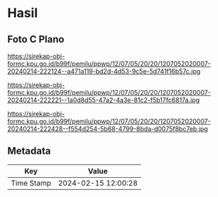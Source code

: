 # Hasil

## Foto C Plano

https://sirekap-obj-formc.kpu.go.id/b99f/pemilu/ppwp/12/07/05/20/20/1207052020007-20240214-222124--a471a119-bd2d-4d53-9c5e-5d741f16b57c.jpg

https://sirekap-obj-formc.kpu.go.id/b99f/pemilu/ppwp/12/07/05/20/20/1207052020007-20240214-222221--1a0d8d55-47a2-4a3e-81c2-f5b17fc6817a.jpg

https://sirekap-obj-formc.kpu.go.id/b99f/pemilu/ppwp/12/07/05/20/20/1207052020007-20240214-222428--f554d254-5b68-4799-8bda-d0075f8bc7eb.jpg


## Metadata

| Key        | Value               |
| ---------- | ------------------- |
| Time Stamp | 2024-02-15 12:00:28 |



